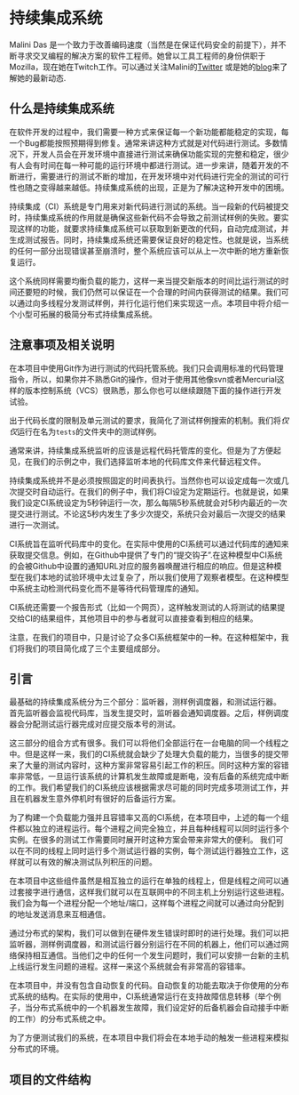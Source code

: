 # 持续集成系统

Malini Das 是一个致力于改善编码速度（当然是在保证代码安全的前提下），并不断寻求交叉编程的解决方案的软件工程师。她曾以工具工程师的身份供职于Mozilla，现在她在Twitch工作。可以通过关注Malini的[Twitter](https://twitter.com/malinidas) 或是她的[blog](http://malinidas.com/)来了解她的最新动态.

## 什么是持续集成系统

在软件开发的过程中，我们需要一种方式来保证每一个新功能都能稳定的实现，每一个Bug都能按照预期得到修复。通常来讲这种方式就是对代码进行测试。多数情况下，开发人员会在开发环境中直接进行测试来确保功能实现的完整和稳定，很少有人会有时间在每一种可能的运行环境中都进行测试。进一步来讲，随着开发的不断进行，需要进行的测试不断的增加，在开发环境中对代码进行完全的测试的可行性也随之变得越来越低。持续集成系统的出现，正是为了解决这种开发中的困境。

持续集成（CI）系统是专门用来对新代码进行测试的系统。当一段新的代码被提交时，持续集成系统的作用就是确保这些新代码不会导致之前测试样例的失败。要实现这样的功能，就要求持续集成系统可以获取到新更改的代码，自动完成测试，并生成测试报告。同时，持续集成系统还需要保证良好的稳定性。也就是说，当系统的任何一部分出现错误甚至崩溃时，整个系统应该可以从上一次中断的地方重新恢复运行。

这个系统同样需要均衡负载的能力，这样一来当提交新版本的时间比运行测试的时间还要短的时候，我们仍然可以保证在一个合理的时间内获得测试的结果。我们可以通过向多线程分发测试样例，并行化运行他们来实现这一点。本项目中将介绍一个小型可拓展的极简分布式持续集成系统。

## 注意事项及相关说明

在本项目中使用Git作为进行测试的代码托管系统。我们只会调用标准的代码管理指令，所以，如果你并不熟悉Git的操作，但对于使用其他像svn或者Mercurial这样的版本控制系统（VCS）很熟悉，那么你也可以继续跟随下面的操作进行开发试验。

出于代码长度的限制及单元测试的要求，我简化了测试样例搜索的机制。我们将*仅仅*运行在名为`tests`的文件夹中的测试样例。

通常来讲，持续集成系统监听的应该是远程代码托管库的变化。但是为了方便起见，在我们的示例之中，我们选择监听本地的代码库文件来代替远程文件。

持续集成系统并不是必须按照固定的时间表执行。当然你也可以设定成每一次或几次提交时自动运行。在我们的例子中，我们将CI设定为定期运行。也就是说，如果我们设定CI系统设定为5秒钟运行一次，那么每隔5秒系统就会对5秒内最近的一次提交进行测试。不论这5秒内发生了多少次提交，系统只会对最后一次提交的结果进行一次测试。

CI系统旨在监听代码库中的变化。在实际中使用的CI系统可以通过代码库的通知来获取提交信息。例如，在Github中提供了专门的“提交钩子”.在这种模型中CI系统的会被Github中设置的通知URL对应的服务器唤醒进行相应的响应。但是这种模型在我们本地的试验环境中太过复杂了，所以我们使用了观察者模型。在这种模型中系统主动检测代码变化而不是等待代码管理库的通知。

CI系统还需要一个报告形式（比如一个网页），这样触发测试的人将测试的结果提交给CI的结果组件，其他项目中的参与者就可以直接查看到相应的结果。

注意，在我们的项目中，只是讨论了众多CI系统框架中的一种。在这种框架中，我们将我们的项目简化成了三个主要组成部分。

## 引言

最基础的持续集成系统分为三个部分：监听器，测样例调度器，和测试运行器。
首先监听器会监视代码库，当发生提交时，监听器会通知调度器。之后，样例调度器会分配测试运行器完成对应提交版本号的测试。

这三部分的组合方式有很多。我们可以将他们全部运行在一台电脑的同一个线程之中。但是这样一来，我们的CI系统就会缺少了处理大负载的能力，当很多的提交带来了大量的测试内容时，这种方案非常容易引起工作的积压。同时这种方案的容错率非常低，一旦运行该系统的计算机发生故障或是断电，没有后备的系统完成中断的工作。我们希望我们的CI系统应该根据需求尽可能的同时完成多项测试工作，并且在机器发生意外停机时有很好的后备运行方案。

为了构建一个负载能力强并且容错率又高的CI系统，在本项目中，上述的每一个组件都以独立的进程运行。每个进程之间完全独立，并且每种线程可以同时运行多个实例。在很多的测试工作需要同时展开时这种方案会带来非常大的便利。 我们可以在不同的线程上同时运行多个测试运行器的实例，每个测试运行器独立工作，这样就可以有效的解决测试队列积压的问题。

在本项目中这些组件虽然是相互独立的运行在单独的线程上，但是线程之间可以通过套接字进行通信，这样我们就可以在互联网中的不同主机上分别运行这些进程。我们会为每一个进程分配一个地址/端口，这样每个进程之间就可以通过向分配到的地址发送消息来互相通信。

通过分布式的架构，我们可以做到在硬件发生错误时即时的进行处理。我们可以把监听器，测样例调度器，和测试运行器分别运行在不同的机器上，他们可以通过网络保持相互通信。当他们之中的任何一个发生问题时，我们可以安排一台新的主机上线运行发生问题的进程。这样一来这个系统就会有非常高的容错率。

在本项目中，并没有包含自动恢复的代码。自动恢复的功能去取决于你使用的分布式系统的结构。在实际的使用中，CI系统通常运行在支持故障信息转移（举个例子，当分布式系统中的一个机器发生故障，我们设定好的后备机器会自动接手中断的工作）的分布式系统之中。

为了方便测试我们的系统，在本项目中我们将会在本地手动的触发一些进程来模拟分布式的环境。

## 项目的文件结构